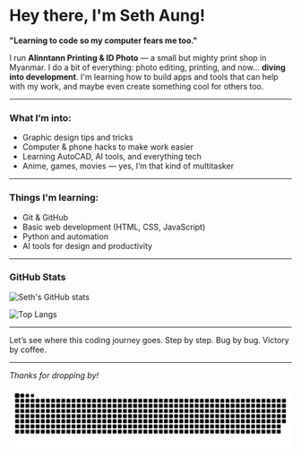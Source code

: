 # Hey there, I'm Seth Aung!

**"Learning to code so my computer fears me too."**

I run **Alinntann Printing & ID Photo** — a small but mighty print shop in Myanmar. I do a bit of everything: photo editing, printing, and now… **diving into development**. I'm learning how to build apps and tools that can help with my work, and maybe even create something cool for others too.

---

### **What I’m into:**
- Graphic design tips and tricks
- Computer & phone hacks to make work easier
- Learning AutoCAD, AI tools, and everything tech
- Anime, games, movies — yes, I’m that kind of multitasker

---

### **Things I'm learning:**
- Git & GitHub
- Basic web development (HTML, CSS, JavaScript)
- Python and automation
- AI tools for design and productivity

---

### **GitHub Stats**
![Seth's GitHub stats](https://github-readme-stats.vercel.app/api?username=seth-aung&show_icons=true&theme=tokyonight)

![Top Langs](https://github-readme-stats.vercel.app/api/top-langs/?username=seth-aung&layout=compact&theme=tokyonight)

---

Let’s see where this coding journey goes. Step by step. Bug by bug. Victory by coffee.

---

_Thanks for dropping by!_

![Snake animation](https://raw.githubusercontent.com/seth-aung/seth-aung/main/dist/github-contribution-grid-snake.svg)
